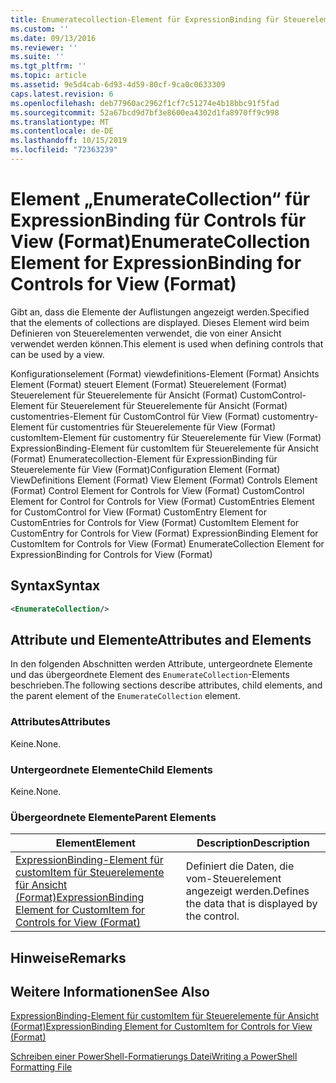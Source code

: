 ```yaml
---
title: Enumeratecollection-Element für ExpressionBinding für Steuerelemente für Ansicht (Format) | Microsoft-Dokumentation
ms.custom: ''
ms.date: 09/13/2016
ms.reviewer: ''
ms.suite: ''
ms.tgt_pltfrm: ''
ms.topic: article
ms.assetid: 9e5d4cab-6d93-4d59-80cf-9ca0c0633309
caps.latest.revision: 6
ms.openlocfilehash: deb77960ac2962f1cf7c51274e4b18bbc91f5fad
ms.sourcegitcommit: 52a67bcd9d7bf3e8600ea4302d1fa8970ff9c998
ms.translationtype: MT
ms.contentlocale: de-DE
ms.lasthandoff: 10/15/2019
ms.locfileid: "72363239"
---
```

# <a name="enumeratecollection-element-for-expressionbinding-for-controls-for-view-format"></a><span data-ttu-id="976b3-102">Element „EnumerateCollection“ für ExpressionBinding für Controls für View (Format)</span><span class="sxs-lookup"><span data-stu-id="976b3-102">EnumerateCollection Element for ExpressionBinding for Controls for View (Format)</span></span>

<span data-ttu-id="976b3-103">Gibt an, dass die Elemente der Auflistungen angezeigt werden.</span><span class="sxs-lookup"><span data-stu-id="976b3-103">Specified that the elements of collections are displayed.</span></span> <span data-ttu-id="976b3-104">Dieses Element wird beim Definieren von Steuerelementen verwendet, die von einer Ansicht verwendet werden können.</span><span class="sxs-lookup"><span data-stu-id="976b3-104">This element is used when defining controls that can be used by a view.</span></span>

<span data-ttu-id="976b3-105">Konfigurationselement (Format) viewdefinitions-Element (Format) Ansichts Element (Format) steuert Element (Format) Steuerelement (Format) Steuerelement für Steuerelemente für Ansicht (Format) CustomControl-Element für Steuerelement für Steuerelemente für Ansicht (Format) customentries-Element für CustomControl für View (Format) customentry-Element für customentries für Steuerelemente für View (Format) customItem-Element für customentry für Steuerelemente für View (Format) ExpressionBinding-Element für customItem für Steuerelemente für Ansicht (Format) Enumeratecollection-Element für ExpressionBinding für Steuerelemente für View (Format)</span><span class="sxs-lookup"><span data-stu-id="976b3-105">Configuration Element (Format) ViewDefinitions Element (Format) View Element (Format) Controls Element (Format) Control Element for Controls for View (Format) CustomControl Element for Control for Controls for View (Format) CustomEntries Element for CustomControl for View (Format) CustomEntry Element for CustomEntries for Controls for View (Format) CustomItem Element for CustomEntry for Controls for View (Format) ExpressionBinding Element for CustomItem for Controls for View (Format) EnumerateCollection Element for ExpressionBinding for Controls for View (Format)</span></span>

## <a name="syntax"></a><span data-ttu-id="976b3-106">Syntax</span><span class="sxs-lookup"><span data-stu-id="976b3-106">Syntax</span></span>

```xml
<EnumerateCollection/>
```

## <a name="attributes-and-elements"></a><span data-ttu-id="976b3-107">Attribute und Elemente</span><span class="sxs-lookup"><span data-stu-id="976b3-107">Attributes and Elements</span></span>

<span data-ttu-id="976b3-108">In den folgenden Abschnitten werden Attribute, untergeordnete Elemente und das übergeordnete Element des `EnumerateCollection`-Elements beschrieben.</span><span class="sxs-lookup"><span data-stu-id="976b3-108">The following sections describe attributes, child elements, and the parent element of the `EnumerateCollection` element.</span></span>

### <a name="attributes"></a><span data-ttu-id="976b3-109">Attributes</span><span class="sxs-lookup"><span data-stu-id="976b3-109">Attributes</span></span>

<span data-ttu-id="976b3-110">Keine.</span><span class="sxs-lookup"><span data-stu-id="976b3-110">None.</span></span>

### <a name="child-elements"></a><span data-ttu-id="976b3-111">Untergeordnete Elemente</span><span class="sxs-lookup"><span data-stu-id="976b3-111">Child Elements</span></span>

<span data-ttu-id="976b3-112">Keine.</span><span class="sxs-lookup"><span data-stu-id="976b3-112">None.</span></span>

### <a name="parent-elements"></a><span data-ttu-id="976b3-113">Übergeordnete Elemente</span><span class="sxs-lookup"><span data-stu-id="976b3-113">Parent Elements</span></span>

|<span data-ttu-id="976b3-114">Element</span><span class="sxs-lookup"><span data-stu-id="976b3-114">Element</span></span>|<span data-ttu-id="976b3-115">Description</span><span class="sxs-lookup"><span data-stu-id="976b3-115">Description</span></span>|
|-------------|-----------------|
|[<span data-ttu-id="976b3-116">ExpressionBinding-Element für customItem für Steuerelemente für Ansicht (Format)</span><span class="sxs-lookup"><span data-stu-id="976b3-116">ExpressionBinding Element for CustomItem for Controls for View (Format)</span></span>](./expressionbinding-element-for-customitem-for-controls-for-view-format.md)|<span data-ttu-id="976b3-117">Definiert die Daten, die vom-Steuerelement angezeigt werden.</span><span class="sxs-lookup"><span data-stu-id="976b3-117">Defines the data that is displayed by the control.</span></span>|

## <a name="remarks"></a><span data-ttu-id="976b3-118">Hinweise</span><span class="sxs-lookup"><span data-stu-id="976b3-118">Remarks</span></span>

## <a name="see-also"></a><span data-ttu-id="976b3-119">Weitere Informationen</span><span class="sxs-lookup"><span data-stu-id="976b3-119">See Also</span></span>

[<span data-ttu-id="976b3-120">ExpressionBinding-Element für customItem für Steuerelemente für Ansicht (Format)</span><span class="sxs-lookup"><span data-stu-id="976b3-120">ExpressionBinding Element for CustomItem for Controls for View (Format)</span></span>](./expressionbinding-element-for-customitem-for-controls-for-view-format.md)

[<span data-ttu-id="976b3-121">Schreiben einer PowerShell-Formatierungs Datei</span><span class="sxs-lookup"><span data-stu-id="976b3-121">Writing a PowerShell Formatting File</span></span>](./writing-a-powershell-formatting-file.md)

